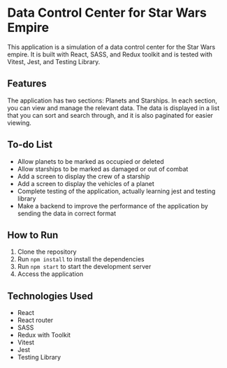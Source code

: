 # Data Control Center for Star Wars Empire
This application is a simulation of a data control center for the Star Wars empire. It is built with React, SASS, and Redux toolkit and is tested with Vitest, Jest, and Testing Library.

## Features
The application has two sections: Planets and Starships. In each section, you can view and manage the relevant data. The data is displayed in a list that you can sort and search through, and it is also paginated for easier viewing.

## To-do List
- Allow planets to be marked as occupied or deleted
- Allow starships to be marked as damaged or out of combat
- Add a screen to display the crew of a starship
- Add a screen to display the vehicles of a planet
- Complete testing of the application, actually learning jest and testing library
- Make a backend to improve the performance of the application by sending the data in correct format

## How to Run
1. Clone the repository
2. Run `npm install` to install the dependencies
3. Run `npm start` to start the development server
4. Access the application

## Technologies Used
- React
- React router
- SASS
- Redux with Toolkit
- Vitest
- Jest
- Testing Library
